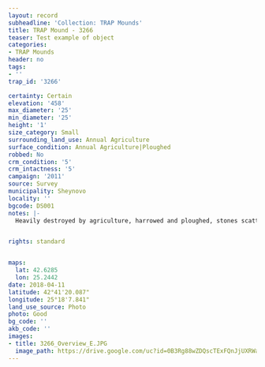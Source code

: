 ```yaml
---
layout: record
subheadline: 'Collection: TRAP Mounds'
title: TRAP Mound - 3266
teaser: Test example of object
categories:
- TRAP Mounds
header: no
tags:
- ''
trap_id: '3266'

certainty: Certain
elevation: '458'
max_diameter: '25'
min_diameter: '25'
height: '1'
size_category: Small
surrounding_land_use: Annual Agriculture
surface_condition: Annual Agriculture|Ploughed
robbed: No
crm_condition: '5'
crm_intactness: '5'
campaign: '2011'
source: Survey
municipality: Sheynovo
locality: ''
bgcode: DS001
notes: |-
  Heavily destroyed by agriculture, harrowed and ploughed, stones scattered around, medium to small.


rights: standard


maps:
  lat: 42.6285
  lon: 25.2442
date: 2018-04-11
latitude: 42°41'20.087"
longitude: 25°18'7.841"
land_use_source: Photo
photo: Good
bg_code: ''
akb_code: ''
images:
- title: 3266_Overview_E.JPG
  image_path: https://drive.google.com/uc?id=0B3Rg88wZDQscTExFQnJjUXRWakk
---
```

